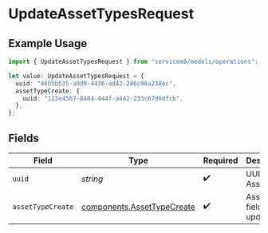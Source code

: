 # UpdateAssetTypesRequest

## Example Usage

```typescript
import { UpdateAssetTypesRequest } from "servicem8/models/operations";

let value: UpdateAssetTypesRequest = {
  uuid: "46b5b535-a0d0-4436-ad42-246c98a238ec",
  assetTypeCreate: {
    uuid: "123e4567-8484-444f-a442-233c67d6dfcb",
  },
};
```

## Fields

| Field                                                                    | Type                                                                     | Required                                                                 | Description                                                              |
| ------------------------------------------------------------------------ | ------------------------------------------------------------------------ | ------------------------------------------------------------------------ | ------------------------------------------------------------------------ |
| `uuid`                                                                   | *string*                                                                 | :heavy_check_mark:                                                       | UUID of the Asset Type                                                   |
| `assetTypeCreate`                                                        | [components.AssetTypeCreate](../../models/components/assettypecreate.md) | :heavy_check_mark:                                                       | Asset Type fields to update                                              |